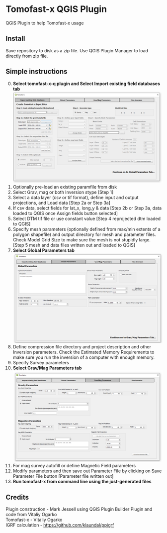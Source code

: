 # Tomofast-x QGIS Plugin
 QGIS Plugin to help Tomofast-x usage
 
## Install
Save repository to disk as a zip file. Use QGIS Plugin Manager to load directly from zip file.

## Simple instructions
0. **Select tomofast-x-q plugin and Select Import existing field databases tab**
![tomofast dialog tab 1](plugin.png) 
1. Optionally pre-load an existing paramfile from disk
2. Select Grav, mag or both Inversion stype [Step 1]
3. Select a data layer (csv or tif format), define input and output projections, and Load data [Step 2a or Step 3a]
4. If csv data, select fields for lat_x, long_y & data [Step 2b or Step 3a, data loaded to QGIS once Assign fields button selected]
5. Select DTM tif file or use constant value [Step 4 reprojected dtm loaded to QGIS]
6. Specify mesh parameters (optionally defined from max/min extents of a polygon shapefile) and output directory for mesh and parameter files. Check Model Grid Size to make sure the mesh is not stupidly large. [Step 5 mesh and data files written out and loaded to QGIS]
7. **Select Global Parameters tab**
![tomofast dialog tab 2](plugin2.png) 
8. Define compression file directory and project description and other Inversion parameters. Check the Estimated Memory Requirements to make sure you run the inversion of a computer with enough memory.
9. Specify Survey parameters
10. **Select Grav/Mag Parameters tab**
![tomofast dialog tab 3](plugin3.png) 
11. For mag survey autofill or define Magnetic Field parameters
12. Modify parameters and then save out Parameter File by clicking on Save Parameter File button [Parameter file written out]
13. **Run tomofast-x from command line using the just-generated files**

## Credits    
Plugin construction - Mark Jessell using QGIS Plugin Builder Plugin and code from Vitaliy Ogarko   
Tomofast-x - Vitaliy Ogarko   
IGRF calculation - https://github.com/klaundal/ppigrf  